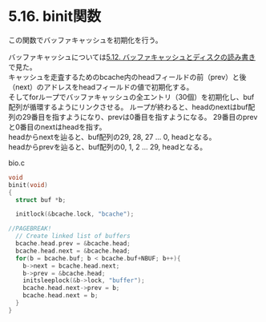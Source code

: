 # 5.16. binit関数
この関数でバッファキャッシュを初期化を行う。

バッファキャッシュについては[5.12. バッファキャッシュとディスクの読み書き](/chapter_05/05_12_bcache.md)で見た。  
キャッシュを走査するためのbcache内のheadフィールドの前（prev）と後（next）のアドレスをheadフィールドの値で初期化する。  
そしてforループでバッファキャッシュの全エントリ（30個）を初期化し、buf配列が循環するようにリンクさせる。
ループが終わると、headのnextはbuf配列の29番目を指すようになり、prevは0番目を指すようになる。
29番目のprevと0番目のnextはheadを指す。  
headからnextを辿ると、buf配列の29, 28, 27 ... 0, headとなる。  
headからprevを辿ると、buf配列の0, 1, 2 ... 29, headとなる。  

bio.c
```c
void
binit(void)
{
  struct buf *b;

  initlock(&bcache.lock, "bcache");

//PAGEBREAK!
  // Create linked list of buffers
  bcache.head.prev = &bcache.head;
  bcache.head.next = &bcache.head;
  for(b = bcache.buf; b < bcache.buf+NBUF; b++){
    b->next = bcache.head.next;
    b->prev = &bcache.head;
    initsleeplock(&b->lock, "buffer");
    bcache.head.next->prev = b;
    bcache.head.next = b;
  }
}
```


